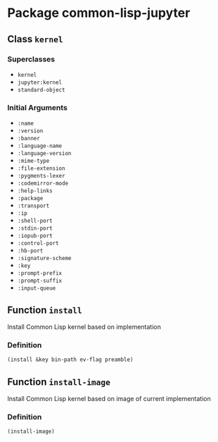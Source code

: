 # Package common-lisp-jupyter


## Class `kernel`

### Superclasses

- `kernel`
- `jupyter:kernel`
- `standard-object`

### Initial Arguments

- `:name`
- `:version`
- `:banner`
- `:language-name`
- `:language-version`
- `:mime-type`
- `:file-extension`
- `:pygments-lexer`
- `:codemirror-mode`
- `:help-links`
- `:package`
- `:transport`
- `:ip`
- `:shell-port`
- `:stdin-port`
- `:iopub-port`
- `:control-port`
- `:hb-port`
- `:signature-scheme`
- `:key`
- `:prompt-prefix`
- `:prompt-suffix`
- `:input-queue`


## Function `install`

Install Common Lisp kernel based on implementation

### Definition

```lisp
(install &key bin-path ev-flag preamble)
```


## Function `install-image`

Install Common Lisp kernel based on image of current implementation

### Definition

```lisp
(install-image)
```
